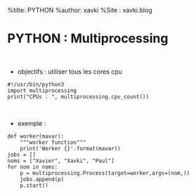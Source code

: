 %title: PYTHON
%author: xavki
%Site : xavki.blog


# PYTHON : Multiprocessing

<br>


* objectifs : utiliser tous les cores cpu

```
#!/usr/bin/python3
import multiprocessing
print("CPUs : ", multiprocessing.cpu_count())
```

<br>


* exemple : 

```
def worker(mavar):
    """worker function"""
    print('Worker {}'.format(mavar))
jobs = []
noms = ["Xavier", "Xavki", "Paul"]
for nom in noms:
    p = multiprocessing.Process(target=worker,args=(nom,))
    jobs.append(p)
    p.start()
```

